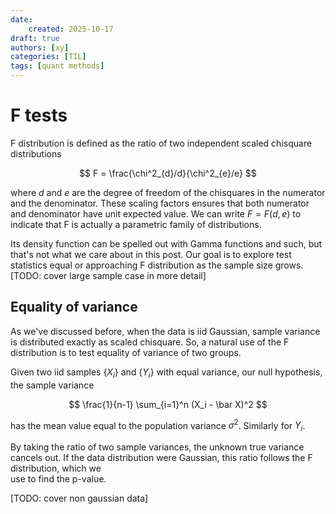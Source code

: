 ```yaml
---
date:
    created: 2025-10-17
draft: true
authors: [xy]
categories: [TIL]
tags: [quant methods]
---
```


# F tests

F distribution is defined as the ratio of two independent scaled chisquare distributions

$$
F = \frac{\chi^2_{d}/d}{\chi^2_{e}/e}
$$

where $d$ and $e$ are the degree of freedom of the chisquares in the numerator and the denominator. These scaling factors ensures
that both numerator and denominator have unit expected value. We can write $F = F(d,e)$ to indicate that F is actually 
a parametric family of distributions. 

Its density function can be spelled out with Gamma functions and such, but that's not what 
we care about in this post. Our goal is to explore test statistics equal or approaching F distribution as the sample size grows. [TODO: cover large sample case in more detail]

## Equality of variance

As we've discussed before, when the data is iid Gaussian, sample variance is distributed exactly as 
scaled chisquare. So, a natural use of the F distribution is to test equality of variance of two groups. 

Given two iid samples $\{X_i\}$ and $\{Y_i\}$ with equal variance, our null hypothesis, the sample variance 

$$
\frac{1}{n-1} \sum_{i=1}^n (X_i - \bar X)^2 
$$

has the mean value equal to the population variance $\sigma^2$. Similarly for $Y_i$. 

By taking the ratio of two sample variances, the unknown true variance cancels out. 
If the data distribution were Gaussian, this ratio follows the F distribution, which we  
use to find the p-value.  

[TODO: cover non gaussian data]
